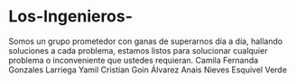 # Los-Ingenieros-
Somos un grupo prometedor con ganas de superarnos día a día, hallando soluciones a cada problema, estamos listos para solucionar cualquier problema o inconveniente que ustedes requieran.
Camila Fernanda Gonzales Larriega
Yamil Cristian Goin Álvarez
Anais Nieves Esquivel Verde
